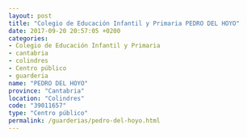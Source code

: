 ```yaml
---
layout: post
title: "Colegio de Educación Infantil y Primaria PEDRO DEL HOYO"
date: 2017-09-20 20:57:05 +0200
categories:
- Colegio de Educación Infantil y Primaria
- cantabria
- colindres
- Centro público
- guarderia
name: "PEDRO DEL HOYO"
province: "Cantabria"
location: "Colindres"
code: "39011657"
type: "Centro público"
permalink: /guarderias/pedro-del-hoyo.html
---
```

